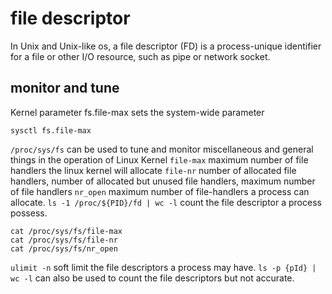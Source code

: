 # file descriptor

In Unix and Unix-like os, a file descriptor (FD) is a process-unique identifier for a file or other I/O resource, such as pipe or network socket.


##  monitor and tune

Kernel parameter fs.file-max sets the system-wide parameter
```
sysctl fs.file-max
```
`/proc/sys/fs` can be used to tune and monitor miscellaneous and general things in the operation of Linux Kernel
`file-max` maximum number of file handlers the linux kernel will allocate
`file-nr`  number of allocated file handlers, number of allocated but unused file handlers, maximum number of file handlers
`nr_open`  maximum number of file-handlers a process can allocate.
`ls -1 /proc/${PID}/fd | wc -l`  count the file descriptor a process possess.

```
cat /proc/sys/fs/file-max
cat /proc/sys/fs/file-nr
cat /proc/sys/fs/nr_open
```
`ulimit -n` soft limit the file descriptors a process may have.
`ls -p {pId} | wc -l` can also be used to count the file descriptors but not accurate.


